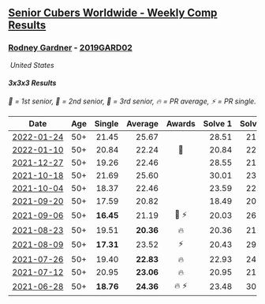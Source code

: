 <style>table {white-space: nowrap;}</style>
<link rel="stylesheet" type="text/css" href="/scw-comp/css/flags.css" />

## [Senior Cubers Worldwide - Weekly Comp Results](/scw-comp/results/)
### [Rodney Gardner](README.md) - [2019GARD02](https://www.worldcubeassociation.org/persons/2019GARD02?event=333)

<i class="flag flag-US" />&nbsp;United States

#### 3x3x3 Results

<span style="white-space: nowrap;">🥇 = 1st senior</span>, <span style="white-space: nowrap;">🥈 = 2nd senior</span>, <span style="white-space: nowrap;">🥉 = 3rd senior</span>, <span style="white-space: nowrap;">🔥 = PR average</span>, <span style="white-space: nowrap;">⚡ = PR single</span>.

| Date | Age | Single | Average | Awards | Solve 1 | Solve 2 | Solve 3 | Solve 4 | Solve 5 | Video |
| :--: | :--: | --: | --: | :--: | --: | --: | --: | --: | --: | :-- |
| [2022-01-24](../../results/2022-01-24/333.md) | 50+ | 21.45 | 25.67 |  | 28.51 | 21.45 | 31.93 | 23.83 | 24.67 | [Desktop](https://www.facebook.com/events/1729699367421612/permalink/1733882320336650) / [Mobile](https://m.facebook.com/events/1729699367421612?view=permalink&id=1733882320336650) |
| [2022-01-10](../../results/2022-01-10/333.md) | 50+ | 20.84 | 22.24 | 🥈 | 20.84 | 22.39 | 24.13 | 22.69 | 21.65 | [Desktop](https://www.facebook.com/events/461056852143654/permalink/465249478391058) / [Mobile](https://m.facebook.com/events/461056852143654?view=permalink&id=465249478391058) |
| [2021-12-27](../../results/2021-12-27/333.md) | 50+ | 19.26 | 22.46 |  | 28.55 | 21.15 | 22.54 | 23.68 | 19.26 | [Desktop](https://www.facebook.com/events/343359980546742/permalink/347528313463242) / [Mobile](https://m.facebook.com/events/343359980546742?view=permalink&id=347528313463242) |
| [2021-10-18](../../results/2021-10-18/333.md) | 50+ | 21.69 | 25.60 |  | 30.01 | 23.39 | 28.51 | 21.69 | 24.89 | [Desktop](https://www.facebook.com/events/261213032615951/permalink/270074341729820) / [Mobile](https://m.facebook.com/events/261213032615951?view=permalink&id=270074341729820) |
| [2021-10-04](../../results/2021-10-04/333.md) | 50+ | 18.37 | 22.46 |  | 23.59 | 22.75 | 21.04 | 24.10 | 18.37 | [Desktop](https://www.facebook.com/events/1102565390277531/permalink/1111002929433777) / [Mobile](https://m.facebook.com/events/1102565390277531?view=permalink&id=1111002929433777) |
| [2021-09-20](../../results/2021-09-20/333.md) | 50+ | 17.59 | 20.82 |  | 18.49 | 20.91 | 23.07 | 26.10 | 17.59 | [Desktop](https://www.facebook.com/events/836337370416586/permalink/844045642979092) / [Mobile](https://m.facebook.com/events/836337370416586?view=permalink&id=844045642979092) |
| [2021-09-06](../../results/2021-09-06/333.md) | 50+ | **16.45** | 21.19 | 🥉 ⚡ | 20.03 | 26.59 | **16.45** | 17.70 | 25.84 | [Desktop](https://www.facebook.com/events/208105634636421/permalink/215411223905862) / [Mobile](https://m.facebook.com/events/208105634636421?view=permalink&id=215411223905862) |
| [2021-08-23](../../results/2021-08-23/333.md) | 50+ | 19.51 | **20.36** | 🔥 | 20.36 | 21.00 | 19.71 | 22.31 | 19.51 | [Desktop](https://www.facebook.com/events/992549044856331/permalink/1001234557321113) / [Mobile](https://m.facebook.com/events/992549044856331?view=permalink&id=1001234557321113) |
| [2021-08-09](../../results/2021-08-09/333.md) | 50+ | **17.31** | 23.52 | ⚡ | 20.43 | 29.49 | 25.18 | 24.95 | **17.31** | [Desktop](https://www.facebook.com/events/799005364067137/permalink/806383936662613) / [Mobile](https://m.facebook.com/events/799005364067137?view=permalink&id=806383936662613) |
| [2021-07-26](../../results/2021-07-26/333.md) | 50+ | 19.40 | **22.83** | 🔥 | 22.93 | 24.22 | 24.73 | 21.34 | 19.40 | [Desktop](https://www.facebook.com/events/345405150546336/permalink/354127936340724) / [Mobile](https://m.facebook.com/events/345405150546336?view=permalink&id=354127936340724) |
| [2021-07-12](../../results/2021-07-12/333.md) | 50+ | 20.95 | **23.06** | 🔥 | 20.95 | 21.95 | 22.67 | 26.07 | 24.57 | [Desktop](https://www.facebook.com/events/511699716713156/permalink/516907186192409) / [Mobile](https://m.facebook.com/events/511699716713156?view=permalink&id=516907186192409) |
| [2021-06-28](../../results/2021-06-28/333.md) | 50+ | **18.76** | **24.36** | 🔥 ⚡ | 23.48 | 30.58 | **18.76** | 23.81 | 25.80 | [Desktop](https://www.facebook.com/events/849999075950147/permalink/856271418656246) / [Mobile](https://m.facebook.com/events/849999075950147?view=permalink&id=856271418656246) |


<!-- Global site tag (gtag.js) - Google Analytics -->
<script async src="https://www.googletagmanager.com/gtag/js?id=UA-86348435-3"></script>
<script>window.dataLayer = window.dataLayer || []; function gtag() {dataLayer.push(arguments);} gtag('js', new Date()); gtag('config', 'UA-86348435-3');</script>

